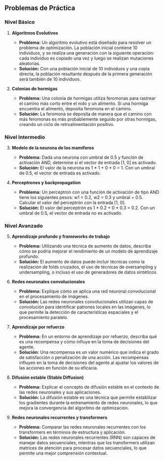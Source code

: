 ## Problemas de Práctica

### Nivel Básico

1. **Algoritmos Evolutivos**
   - **Problema:** Un algoritmo evolutivo está diseñado para resolver un problema de optimización. La población inicial contiene 10 individuos, y se realiza una generación con la siguiente operación: cada individuo es copiado una vez y luego se realizan mutaciones aleatorias.
   - **Solución:** Con una población inicial de 10 individuos y una copia directa, la población resultante después de la primera generación será también de 10 individuos.

2. **Colonias de hormigas**
   - **Problema:** Una colonia de hormigas utiliza feromonas para rastrear el camino más corto entre el nido y un alimento. Si una hormiga encuentra el alimento, deposita feromona en el camino.
   - **Solución:** La feromona se deposita de manera que el camino con más feromonas es más probablemente seguido por otras hormigas, creando un ciclo de retroalimentación positivo.

### Nivel Intermedio

3. **Modelo de la neurona de los mamíferos**
   - **Problema:** Dada una neurona con umbral de 0.5 y función de activación AND, determine si el vector de entrada [1, 0] es activado.
   - **Solución:** El valor de la neurona es 1 * 1 + 0 * 0 = 1. Con un umbral de 0.5, el vector de entrada es activado.

4. **Perceptrones y backpropagation**
   - **Problema:** Un perceptron con una función de activación de tipo AND tiene los siguientes pesos: w1 = 0.2, w2 = 0.3 y umbral = 0.5. Calcular el valor del perceptrón con la entrada [1, 0].
   - **Solución:** El valor del perceptrón es 1 * 0.2 + 0 * 0.3 = 0.2. Con un umbral de 0.5, el vector de entrada no es activado.

### Nivel Avanzado

5. **Aprendizaje profundo y frameworks de trabajo**
   - **Problema:** Utilizando una técnica de aumento de datos, describa cómo se podría mejorar el rendimiento de un modelo de aprendizaje profundo.
   - **Solución:** El aumento de datos puede incluir técnicas como la realización de folds cruzados, el uso de técnicas de oversampling y undersampling, o incluso el uso de generadores de datos sintéticos.

6. **Redes neuronales convolucionales**
   - **Problema:** Explique cómo se aplica una red neuronal convolucional en el procesamiento de imágenes.
   - **Solución:** Las redes neuronales convolucionales utilizan capas de convolución para identificar patrones locales en las imágenes, lo que permite la detección de características espaciales y el procesamiento paralelo.

7. **Aprendizaje por refuerzo**
   - **Problema:** En un entorno de aprendizaje por refuerzo, describa qué es una recompensa y cómo influye en la toma de decisiones del agente.
   - **Solución:** Una recompensa es un valor numérico que indica el grado de satisfacción o penalización de una acción. Las recompensas influyen en la toma de decisiones del agente al ajustar los valores de las acciones en función de su eficacia.

8. **Difusión estable (Stable Diffusion)**
   - **Problema:** Explicar el concepto de difusión estable en el contexto de las redes neuronales y sus aplicaciones.
   - **Solución:** La difusión estable es una técnica que permite estabilizar los gradientes durante la entrenamiento de redes neuronales, lo que mejora la convergencia del algoritmo de optimización.

9. **Redes neuronales recurrentes y transformers**
   - **Problema:** Comparar las redes neuronales recurrentes con los transformers en términos de estructura y aplicación.
   - **Solución:** Las redes neuronales recurrentes (RNN) son capaces de manejar datos secuenciales, mientras que los transformers utilizan matrices de atención para procesar datos secuenciales, lo que permite una mejor comprensión contextual.